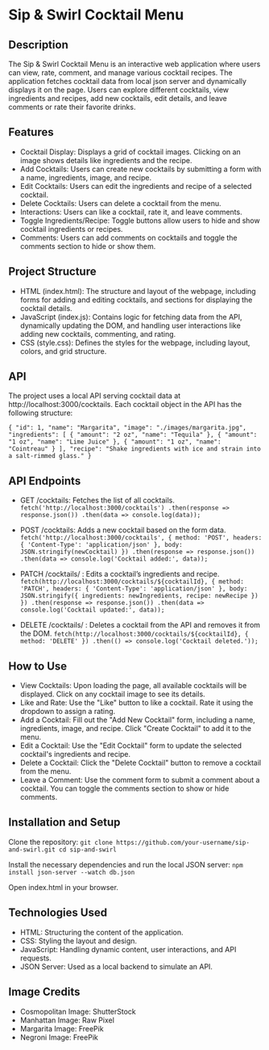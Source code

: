 # Sip & Swirl Cocktail Menu

## Description
The Sip & Swirl Cocktail Menu is an interactive web application where users can view, rate, comment, and manage various cocktail recipes. The application fetches cocktail data from local json server and dynamically displays it on the page. Users can explore different cocktails, view ingredients and recipes, add new cocktails, edit details, and leave comments or rate their favorite drinks.

## Features
- Cocktail Display: Displays a grid of cocktail images. Clicking on an image shows details like ingredients and the recipe.
- Add Cocktails: Users can create new cocktails by submitting a form with a name, ingredients, image, and recipe.
- Edit Cocktails: Users can edit the ingredients and recipe of a selected cocktail.
- Delete Cocktails: Users can delete a cocktail from the menu.
- Interactions: Users can like a cocktail, rate it, and leave comments.
- Toggle Ingredients/Recipe: Toggle buttons allow users to hide and show cocktail ingredients or recipes.
- Comments: Users can add comments on cocktails and toggle the comments section to hide or show them.

## Project Structure
- HTML (index.html): The structure and layout of the webpage, including forms for adding and editing cocktails, and sections for displaying the cocktail details.
- JavaScript (index.js): Contains logic for fetching data from the API, dynamically updating the DOM, and handling user interactions like adding new cocktails, commenting, and rating.
- CSS (style.css): Defines the styles for the webpage, including layout, colors, and grid structure.

## API
The project uses a local API serving cocktail data at http://localhost:3000/cocktails. Each cocktail object in the API has the following structure:

``` { "id": 1, "name": "Margarita", "image": "./images/margarita.jpg", "ingredients": [ { "amount": "2 oz", "name": "Tequila" }, { "amount": "1 oz", "name": "Lime Juice" }, { "amount": "1 oz", "name": "Cointreau" } ], "recipe": "Shake ingredients with ice and strain into a salt-rimmed glass." } ```

## API Endpoints
- GET /cocktails: Fetches the list of all cocktails. ``` fetch('http://localhost:3000/cocktails') .then(response => response.json()) .then(data => console.log(data)); ```

- POST /cocktails: Adds a new cocktail based on the form data. ``` fetch('http://localhost:3000/cocktails', { method: 'POST', headers: { 'Content-Type': 'application/json' }, body: JSON.stringify(newCocktail) }) .then(response => response.json()) .then(data => console.log('Cocktail added:', data)); ```

- PATCH /cocktails/
: Edits a cocktail’s ingredients and recipe. ``` fetch(http://localhost:3000/cocktails/${cocktailId}, { method: 'PATCH', headers: { 'Content-Type': 'application/json' }, body: JSON.stringify({ ingredients: newIngredients, recipe: newRecipe }) }) .then(response => response.json()) .then(data => console.log('Cocktail updated:', data)); ```

- DELETE /cocktails/
: Deletes a cocktail from the API and removes it from the DOM. ``` fetch(http://localhost:3000/cocktails/${cocktailId}, { method: 'DELETE' }) .then(() => console.log('Cocktail deleted.')); ```

## How to Use
- View Cocktails: Upon loading the page, all available cocktails will be displayed. Click on any cocktail image to see its details.
- Like and Rate: Use the "Like" button to like a cocktail. Rate it using the dropdown to assign a rating.
- Add a Cocktail: Fill out the "Add New Cocktail" form, including a name, ingredients, image, and recipe. Click "Create Cocktail" to add it to the menu.
- Edit a Cocktail: Use the "Edit Cocktail" form to update the selected cocktail's ingredients and recipe.
- Delete a Cocktail: Click the "Delete Cocktail" button to remove a cocktail from the menu.
- Leave a Comment: Use the comment form to submit a comment about a cocktail. You can toggle the comments section to show or hide comments.

## Installation and Setup
Clone the repository: ``` git clone https://github.com/your-username/sip-and-swirl.git cd sip-and-swirl ```

Install the necessary dependencies and run the local JSON server: ``` npm install json-server --watch db.json ```

Open index.html in your browser.

## Technologies Used
- HTML: Structuring the content of the application.
- CSS: Styling the layout and design.
- JavaScript: Handling dynamic content, user interactions, and API requests.
- JSON Server: Used as a local backend to simulate an API.

## Image Credits
- Cosmopolitan Image: ShutterStock
- Manhattan Image: Raw Pixel
- Margarita Image: FreePik
- Negroni Image: FreePik

